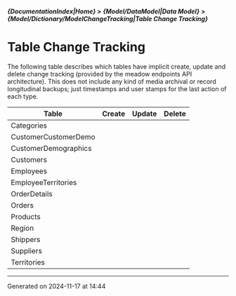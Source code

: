 ##### {DocumentationIndex|Home} > {Model/DataModel|Data Model} > {Model/Dictionary/ModelChangeTracking|Table Change Tracking}

Table Change Tracking
=====================

The following table describes which tables have implicit create, update and delete change tracking (provided by the meadow endpoints API architecture).  This does not include any kind of media archival or record longitudinal backups; just timestamps and user stamps for the last action of each type.

Table | Create | Update | Delete 
----- | :----: | :----: | :----: 
Categories |  |  |  
CustomerCustomerDemo |  |  |  
CustomerDemographics |  |  |  
Customers |  |  |  
Employees |  |  |  
EmployeeTerritories |  |  |  
OrderDetails |  |  |  
Orders |  |  |  
Products |  |  |  
Region |  |  |  
Shippers |  |  |  
Suppliers |  |  |  
Territories |  |  |  
- - -

Generated on 2024-11-17 at 14:44
